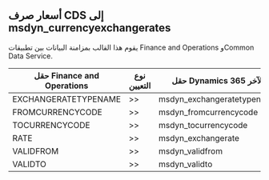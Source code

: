 ## <a name="cds-exchange-rates-to-msdyn_currencyexchangerates"></a>أسعار صرف CDS إلى msdyn_currencyexchangerates

يقوم هذا القالب بمزامنة البيانات بين تطبيقات Finance and Operations وCommon Data Service.

حقل Finance and Operations | نوع التعيين | حقل Dynamics 365 الآخر | القيمة الافتراضية
---|---|---|---
EXCHANGERATETYPENAME | >> | msdyn_exchangeratetypename | 
FROMCURRENCYCODE | >> | msdyn_fromcurrencycode | 
TOCURRENCYCODE | >> | msdyn_tocurrencycode | 
RATE | >> | msdyn_exchangerate | 
VALIDFROM | >> | msdyn_validfrom | 
VALIDTO | >> | msdyn_validto | 

